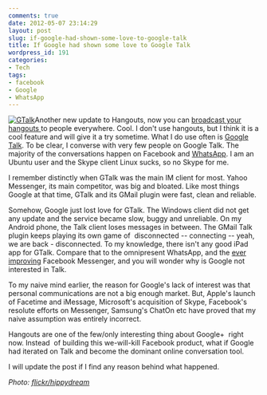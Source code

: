 ```yaml
---
comments: true
date: 2012-05-07 23:14:29
layout: post
slug: if-google-had-shown-some-love-to-google-talk
title: If Google had shown some love to Google Talk
wordpress_id: 191
categories:
- Tech
tags:
- facebook
- Google
- WhatsApp
---
```


[![GTalk](http://www.rohitmishra.me/blog/wp-content/uploads/2012/05/gtalk.jpg)](http://www.rohitmishra.me/blog/wp-content/uploads/2012/05/gtalk.jpg)Another new update to Hangouts, now you can [broadcast your hangouts ](http://googleblog.blogspot.in/2012/05/google-hangouts-on-air-broadcast-your.html)to people everywhere. Cool. I don't use hangouts, but I think it is a cool feature and will give it a try sometime. What I do use often is [Google Talk](http://www.google.com/talk/). To be clear, I converse with very few people on Google Talk. The majority of the conversations happen on Facebook and [WhatsApp](http://www.whatsapp.com/). I am an Ubuntu user and the Skype client Linux sucks, so no Skype for me.

I remember distinctly when GTalk was the main IM client for most. Yahoo Messenger, its main competitor, was big and bloated. Like most things Google at that time, GTalk and its GMail plugin were fast, clean and reliable.

Somehow, Google just lost love for GTalk. The Windows client did not get any update and the service became slow, buggy and unreliable. On my Android phone, the Talk client loses messages in between. The GMail Talk plugin keeps playing its own game of  disconnected -- connecting -- yeah, we are back - disconnected. To my knowledge, there isn't any good iPad app for GTalk. Compare that to the omnipresent WhatsApp, and the [ever improving](http://techcrunch.com/2012/05/04/facebook-messenger-read-receipts/) Facebook Messenger, and you will wonder why is Google not interested in Talk.

To my naive mind earlier, the reason for Google's lack of interest was that personal communications are not a big enough market. But, Apple's launch of Facetime and iMessage, Microsoft's acquisition of Skype, Facebook's resolute efforts on Messenger, Samsung's ChatOn etc have proved that my naive assumption was entirely incorrect.

Hangouts are one of the few/only interesting thing about Google+  right now. Instead  of building this we-will-kill Facebook product, what if Google had iterated on Talk and become the dominant online conversation tool.

I will update the post if I find any reason behind what happened.

_Photo: [flickr/hippydream](http://www.flickr.com/photos/hippydream/385979449/in/photostream/)_


